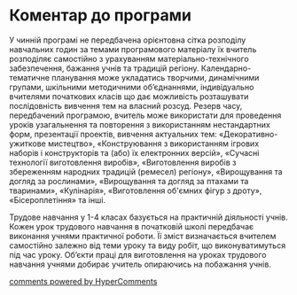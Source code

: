 <div id="hypercomments_widget" class="js-hypercomments-widget invisible"></div>

# Коментар до програми

<p>У чинній програмі не передбачена орієнтовна сітка розподілу навчальних годин за темами програмового матеріалу їх вчитель розподіляє самостійно з урахуванням матеріально-технічного забезпечення, бажання учнів та традицій регіону.  Календарно-тематичне планування може укладатись творчими, динамічними групами, шкільними методичними об’єднаннями, індивідуально вчителями початкових класів що дає можливість розташувати послідовність вивчення тем на власний розсуд. Резерв часу, передбачений програмою, вчитель може використати для проведення уроків узагальнення та повторення з використанням нестандартних форм, презентації проектів, вивчення актуальних тем: «Декоративно-ужиткове мистецтво», «Конструювання з використанням ігрових наборів і конструкторів та (або) їх електронних версій», «Сучасні технології виготовлення виробів», «Виготовлення виробів з збереженням народних традицій (ремесел) регіону», «Вирощування та догляд за рослинами», «Вирощування та догляд за птахами та тваринами», «Кулінарія»,  «Виготовлення об'ємних фігур з дроту», «Бісероплетіння» та інші. </p>
<p>Трудове навчання у 1-4 класах базується на практичній діяльності учнів. Кожен урок трудового навчання в початковій школі передбачає виконання учнями практичної роботи. Її зміст визначається вчителем самостійно залежно від теми уроку та виду робіт, що виконуватимуться під час уроку. Об’єкти праці для виготовлення на уроках трудового навчання учнями добирає учитель опираючись на побажання учнів.</p>


<div class="js-hypercomments-container">
<a href="http://hypercomments.com" class="hc-link" title="comments widget">comments powered by HyperComments</a>
</div>